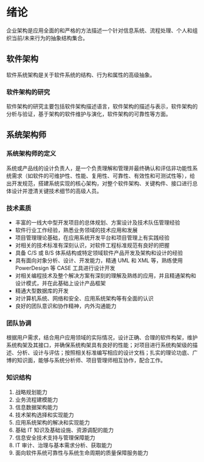 # 绪论

企业架构是应用全面的和严格的方法描述一个针对信息系统、流程处理、个人和组织当前/未来行为的抽象结构集合。

## 软件架构

软件系统架构是关于软件系统的结构、行为和属性的高级抽象。

### 软件架构的研究

软件架构的研究主要包括软件架构描述语言，软件架构的描述与表示，软件架构的分析与验证，基于架构的软件维护与演化，软件架构的可靠性等方面。

## 系统架构师

### 系统架构师的定义

系统或产品线的设计负责人，是一个负责理解和管理并最终确认和评估非功能性系统需求（如软件的可维护性、性能、复用性、可靠性、有效性和可测试性等），给出开发规范，搭建系统实现的核心架构，对整个软件架构、关键构件、接口进行总体设计并澄清关键技术细节的高级人员。

### 技术素质

- 丰富的一线大中型开发项目的总体规划、方案设计及技术队伍管理经验
- 软件行业工作经验，熟悉业务领域的技术应用和发展
- 项目管理理论基础，在应用系统开发平台和项目管理上有实践经验
- 对相关的技术标准有深刻认识，对软件工程标准规范有良好的把握
- 具备 C/S 或 B/S 体系结构或特定领域软件产品开发及架构和设计的经验
- 具有面向对象分析、设计、开发能力，精通 UML 和 XML 等，熟练使用 PowerDesign 等 CASE 工具进行设计开发
- 对相关编程技术及整个解决方案有深刻的理解及熟练的应用，并且精通架构和设计模式，并在此基础上设计产品框架
- 精通大型数据库的开发
- 对计算机系统、网络和安全、应用系统架构等有全面的认识
- 良好的团队意识和协作精神，内外沟通能力

### 团队协调

根据用户需求，结合用户应用领域的实际情况，设计正确、合理的软件构架，维护系统构架及其接口，并确保系统构架具有良好的性能；对项目进行系统构架级的描述、分析、设计与评估；按照相关标准编写相应的设计文档；扎实的理论功底、广博的知识面，能够与系统分析师、项目管理师相互协作，配合工作。

### 知识结构

1. 战略规划能力
2. 业务流程建模能力
3. 信息数据架构能力
4. 技术架构选择和实现能力
5. 应用系统架构的解决和实现能力
6. 基础 IT 知识及基础设施、资源调配的能力
7. 信息安全技术支持与管理保障能力
8. IT 审计、治理与基本需求分析、获取能力
9. 面向软件系统可靠性与系统生命周期的质量保障服务能力
